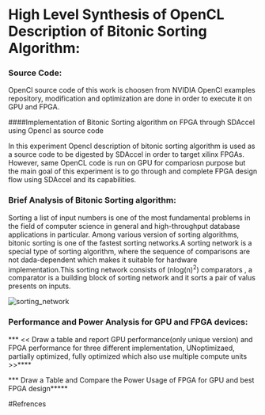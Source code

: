 # High Level Synthesis of OpenCL Description of Bitonic Sorting Algorithm:   

### Source Code:

OpenCl source code of this work is choosen from NVIDIA OpenCl examples repository, modification and optimization are done in order to execute it on GPU and FPGA.      

####Implementation of Bitonic Sorting algorithm on FPGA through SDAccel using Opencl as source code

In this experiment Opencl description of bitonic sorting algorithm is used as a source code to be digested by SDAccel in order to target xilinx FPGAs. However, same OpenCL code is run on GPU for compariosn purpose but the main goal of this experiment is to go through and complete FPGA design flow using SDAccel and its capabilities.

### Brief Analysis of Bitonic Sorting algorithm:

Sorting a list of input numbers is one of the most fundamental problems in the field of computer science in general and high-throughput database applications in particular. Among various version of sorting algorithms, bitonic sorting is one of the fastest sorting networks.A sorting network is a special type of sorting algorithm, where the sequence of comparisons are not dada-dependent which makes it suitable for hardware implementation.This sorting network consists of (nlog(n)<sup>2</sup>) comparators , a comparator is a building block of sorting network and it sorts a pair of valus presents on inputs.

![sorting_network](https://github.com/mediroozmeh/Bitonic-Sorting/blob/master/Figures/sorting_network.jpeg)
 
 






### Performance and Power Analysis for GPU and FPGA devices: 
*** <<  Draw a table and report GPU performance(only unique version) and FPGA performance for three different implementation, UNoptimizaed, partially optimized, fully optimized which also use multiple compute units >>****

***   Draw a Table and Compare the Power Usage of FPGA for GPU and best FPGA design*****

#Refrences










